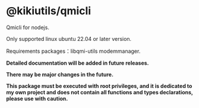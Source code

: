 # @kikiutils/qmicli

Qmicli for nodejs.

Only supported linux ubuntu 22.04 or later version.

Requirements packages：libqmi-utils modemmanager.

**Detailed documentation will be added in future releases.**

**There may be major changes in the future.**

**This package must be executed with root privileges, and it is dedicated to my own project and does not contain all functions and types declarations, please use with caution.**
